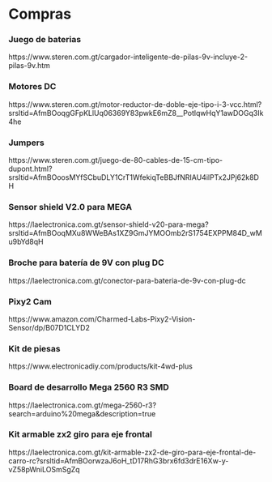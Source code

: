 <h1>Compras</h1>
<h3>Juego de baterias </h3> https://www.steren.com.gt/cargador-inteligente-de-pilas-9v-incluye-2-pilas-9v.htm
<h3> Motores DC </h3>https://www.steren.com.gt/motor-reductor-de-doble-eje-tipo-i-3-vcc.html?srsltid=AfmBOoqgGFpKLlUq06369Y83pwkE6mZ8__PotlqwHqY1awDOGq3Ik4he
<h3>Jumpers </h3>https://www.steren.com.gt/juego-de-80-cables-de-15-cm-tipo-dupont.html?srsltid=AfmBOoosMYfSCbuDLY1CrT1WfekiqTeBBJfNRIAU4ilPTx2JPj62k8DH
<h3>Sensor shield V2.0 para MEGA </h3>https://laelectronica.com.gt/sensor-shield-v20-para-mega?srsltid=AfmBOoqMXu8WWeBAs1XZ9GmJYMOOmb2rS1754EXPPM84D_wMu9bYd8qH
<h3>Broche para batería de 9V con plug DC</h3>https://laelectronica.com.gt/conector-para-bateria-de-9v-con-plug-dc
<h3>Pixy2 Cam </h3>
https://www.amazon.com/Charmed-Labs-Pixy2-Vision-Sensor/dp/B07D1CLYD2
<h3>Kit de piesas </h3>https://www.electronicadiy.com/products/kit-4wd-plus
<h3>Board de desarrollo Mega 2560 R3 SMD </h3>https://laelectronica.com.gt/mega-2560-r3?search=arduino%20mega&description=true
<h3>Kit armable zx2 giro para eje frontal </h3> https://laelectronica.com.gt/kit-armable-zx2-de-giro-para-eje-frontal-de-carro-rc?srsltid=AfmBOorwzaJ6oH_tD17RhG3brx6fd3drE16Xw-y-vZ58pWniLOSmSgZq
